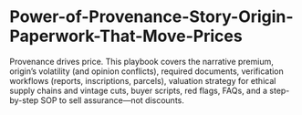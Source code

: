 # Power-of-Provenance-Story-Origin-Paperwork-That-Move-Prices
Provenance drives price. This playbook covers the narrative premium, origin’s volatility (and opinion conflicts), required documents, verification workflows (reports, inscriptions, parcels), valuation strategy for ethical supply chains and vintage cuts, buyer scripts, red flags, FAQs, and a step-by-step SOP to sell assurance—not discounts.
